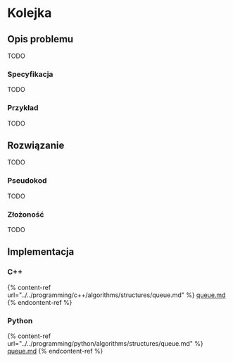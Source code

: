 # Kolejka

## Opis problemu

TODO

### Specyfikacja

TODO

### Przykład

TODO

## Rozwiązanie

TODO

### Pseudokod

TODO

### Złożoność

TODO

## Implementacja

### C++

{% content-ref url="../../programming/c++/algorithms/structures/queue.md" %}
[queue.md](../../programming/c++/algorithms/structures/queue.md)
{% endcontent-ref %}

### Python

{% content-ref url="../../programming/python/algorithms/structures/queue.md" %}
[queue.md](../../programming/python/algorithms/structures/queue.md)
{% endcontent-ref %}
